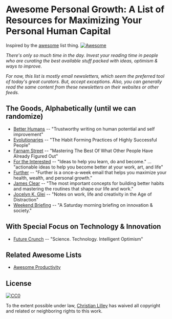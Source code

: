 # Awesome Personal Growth: A List of Resources for Maximizing Your Personal Human Capital

Inspired by the [awesome](https://github.com/sindresorhus/awesome) list thing. [![Awesome](https://cdn.rawgit.com/sindresorhus/awesome/d7305f38d29fed78fa85652e3a63e154dd8e8829/media/badge.svg)](https://github.com/sindresorhus/awesome)

*There's only so much time in the day. Invest your reading time in people who are curating the best available stuff packed with ideas, optimism & ways to improve.*

*For now, this list is mostly email newsletters, which seem the preferred tool of today's great curators. But, accept exceptions. Also, you can generally read the same content from these newsletters on their websites or other feeds.*
 
## The Goods, Alphabetically (until we can randomize)
* [Better Humans](https://betterhumans.coach.me/) -- "Trustworthy writing on human potential and self improvement"
* [Evolutionaries](https://evolution2.co/evolutionaries) -- "The Habit Forming Practices of Highly Successful People"
* [Farnam Street](https://fs.blog/) -- "Mastering The Best Of What Other People Have Already Figured Out"
* [For the Interested](http://fortheinterested.com/start/) -- "Ideas to help you learn, do and become." ... "actionable ideas to help you become better at your work, art, and life"
* [Further]() -- "Further is a once-a-week email that helps you maximize your health, wealth, and personal growth."
* [James Clear](https://jamesclear.com/) -- "The most important concepts for building better habits and mastering the routines that shape our life and work."
* [Jocelyn K. Glei](http://jkglei.com/articles/) -- "Notes on work, life and creativity in the Age of Distraction"
* [Weekend Briefing](https://weekendbriefing.com/) -- "A Saturday morning briefing on innovation & society."

## With Special Focus on Technology & Innovation
* [Future Crunch](https://futurecrun.ch/subscribe) -- "Science. Technology. Intelligent Optimism"

## Related Awesome Lists
* [Awesome Productivity](https://github.com/jyguyomarch/awesome-productivity)


## License

[![CC0](http://mirrors.creativecommons.org/presskit/buttons/88x31/svg/cc-zero.svg)](https://creativecommons.org/publicdomain/zero/1.0/)

To the extent possible under law, [Christian Lilley](https://christianlilley.com) has waived all copyright and related or neighboring rights to this work.

